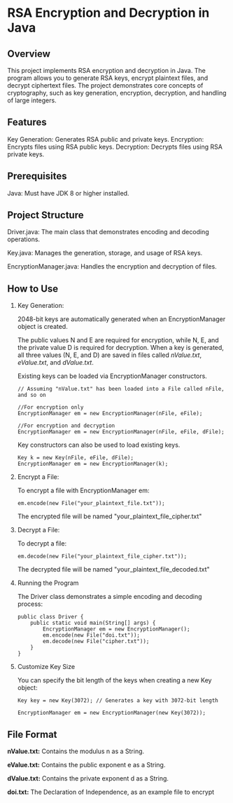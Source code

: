 # RSA Encryption and Decryption in Java

## Overview

This project implements RSA encryption and decryption in Java. The program allows you to generate RSA keys, encrypt plaintext files, and decrypt ciphertext files. The project demonstrates core concepts of cryptography, such as key generation, encryption, decryption, and handling of large integers.

## Features

Key Generation: Generates RSA public and private keys.
Encryption: Encrypts files using RSA public keys.
Decryption: Decrypts files using RSA private keys.

## Prerequisites

Java: Must have JDK 8 or higher installed.

## Project Structure

Driver.java: The main class that demonstrates encoding and decoding operations.

Key.java: Manages the generation, storage, and usage of RSA keys.

EncryptionManager.java: Handles the encryption and decryption of files.

## How to Use

1. Key Generation: 

    2048-bit keys are automatically generated when an EncryptionManager object is created.

    The public values N and E are required for encryption, while N, E, and the private value D is required for decryption. When a key is generated, all three values (N, E, and D) are saved in files called *nValue.txt*, *eValue.txt*, and *dValue.txt*. 

    Existing keys can be loaded via EncryptionManager constructors.
    ```
    // Assuming "nValue.txt" has been loaded into a File called nFile, and so on

    //For encryption only
    EncryptionManager em = new EncryptionManager(nFile, eFile); 
    
    //For encryption and decryption
    EncryptionManager em = new EncryptionManager(nFile, eFile, dFile);
    ```
    Key constructors can also be used to load existing keys.
    ```
    Key k = new Key(nFile, eFile, dFile);
    EncryptionManager em = new EncryptionManager(k);
    ```


2. Encrypt a File:

    To encrypt a file with EncryptionManager em:
    ```
    em.encode(new File("your_plaintext_file.txt"));
    ```
    The encrypted file will be named "your_plaintext_file_cipher.txt" 
3. Decrypt a File:

    To decrypt a file:
    ```
    em.decode(new File("your_plaintext_file_cipher.txt"));
    ```
    The decrypted file will be named "your_plaintext_file_decoded.txt"
    
4. Running the Program
    
    The Driver class demonstrates a simple encoding and decoding process:
    ```
    public class Driver {
        public static void main(String[] args) {
            EncryptionManager em = new EncryptionManager();
            em.encode(new File("doi.txt"));
            em.decode(new File("cipher.txt"));
        }
    }
    ```

5. Customize Key Size
    
    You can specify the bit length of the keys when creating a new Key object:
    ```
    Key key = new Key(3072); // Generates a key with 3072-bit length

    EncryptionManager em = new EncryptionManager(new Key(3072)); 
    ```

## File Format

**nValue.txt:** Contains the modulus n as a String.

**eValue.txt:** Contains the public exponent e as a String.

**dValue.txt:** Contains the private exponent d as a String.

**doi.txt:** The Declaration of Independence, as an example file to encrypt

